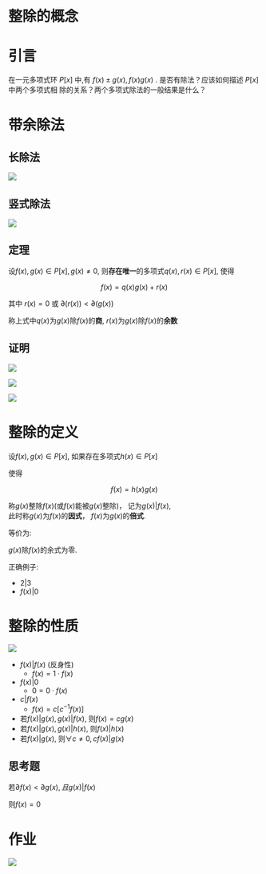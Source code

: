 # 整除的概念

# 引言

在一元多项式环 $P[x]$ 中,有 $f(x)±g(x),f(x)g(x)$ . 是否有除法？应该如何描述 $P[x]$ 中两个多项式相 除的关系？两个多项式除法的一般结果是什么？

# 带余除法

## 长除法

![](2020-09-30-09-35-21.png)

## 竖式除法

![](2020-09-30-09-35-39.png)

## 定理

设$f(x), g(x) \in P[x], g(x) \neq 0$, 则**存在唯一**的多项式$q(x), r(x)\in P[x]$, 使得

$$
f(x) = q(x)g(x) + r(x)
$$

其中 $r(x)=0$ 或 $\partial(r(x))<\partial(g(x))$

称上式中$q(x)$为$g(x)$除$f(x)$的**商**, $r(x)$为$g(x)$除$f(x)$的**余数**

## 证明

![](2020-10-12-08-28-00.png)

![](2020-10-12-08-28-35.png)

![](2020-10-12-08-28-52.png)

# 整除的定义

设$f(x), g(x) \in P[x]$, 如果存在多项式$h(x) \in P[x]$

使得

$$
f(x) = h(x)g(x)
$$

称$g(x)$整除$f(x)$(或$f(x)$能被$g(x)$整除)， 记为$g(x)|f(x)$,  
此时称$g(x)$为$f(x)$的**因式**， $f(x)$为$g(x)$的**倍式**.

等价为:

$g(x)$除$f(x)$的余式为零.

正确例子:

* $2|3$
* $f(x)|0$

# 整除的性质

![](2020-10-12-09-13-56.png)

* $f(x)|f(x)$  (反身性)
  * $f(x)=1\cdot f(x)$
* $f(x)|0$
  * $0 = 0 \cdot f(x)$
* $c|f(x)$
  * $f(x)=c[c^{-1}f(x)]$
* 若$f(x)|g(x), g(x)|f(x)$, 则$f(x)=cg(x)$
* 若$f(x)|g(x), g(x)|h(x)$, 则$f(x)|h(x)$
* 若$f(x)|g(x)$, 则$\forall c\neq 0, cf(x)|g(x)$

## 思考题

若$\partial f(x)<\partial g(x), 且g(x)|f(x)$

则$f(x)=0$



# 作业

![](2020-10-12-09-40-22.png)